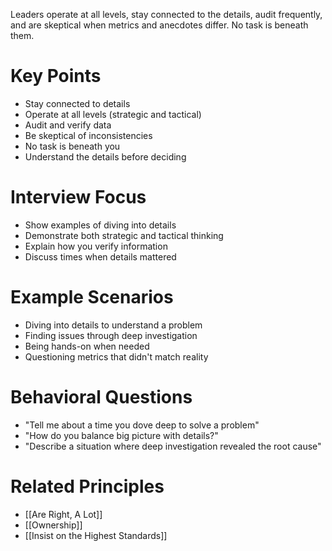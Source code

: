 Leaders operate at all levels, stay connected to the details, audit frequently, and are skeptical when metrics and anecdotes differ. No task is beneath them.

# Key Points

- Stay connected to details
- Operate at all levels (strategic and tactical)
- Audit and verify data
- Be skeptical of inconsistencies
- No task is beneath you
- Understand the details before deciding

# Interview Focus

- Show examples of diving into details
- Demonstrate both strategic and tactical thinking
- Explain how you verify information
- Discuss times when details mattered

# Example Scenarios

- Diving into details to understand a problem
- Finding issues through deep investigation
- Being hands-on when needed
- Questioning metrics that didn't match reality

# Behavioral Questions

- "Tell me about a time you dove deep to solve a problem"
- "How do you balance big picture with details?"
- "Describe a situation where deep investigation revealed the root cause"

# Related Principles

- [[Are Right, A Lot]]
- [[Ownership]]
- [[Insist on the Highest Standards]]
